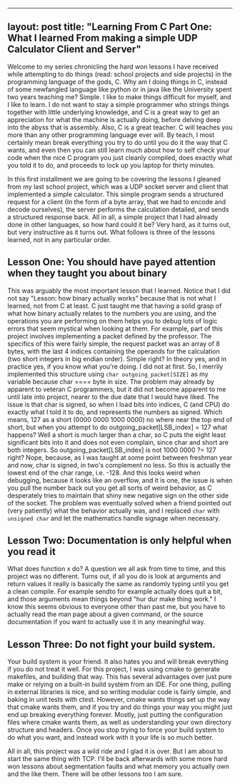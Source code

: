 --------------------------------------------------------------------------
layout: post
title: "Learning From C Part One: What I learned From making a simple UDP Calculator Client and Server"
---------------------------------------------------------------------------
Welcome to my series chronicling the hard won lessons I have received while
attempting to do things (read: school projects and side projects) in the
programming language of the gods, C. Why am I doing things in C, instead of some
newfangled language like python or in java like the University spent two years
teaching me? Simple. I like to make things difficult for myself, and I like to
learn. I do not want to stay a simple programmer who strings things together
with little underlying knowledge, and C is a great way to get an appreciation
for what the machine is actually doing, before delving deep into the abyss that
is assembly. Also, C is a great teacher. C will teaches you more than any other 
programming language ever will. By teach, I most certainly mean break everything 
you try to do until you do it the way that C wants, and even then you can still
learn much about how to self check your code when the nice C program you just
cleanly compiled, does exactly what you told it to do, and proceeds to lock up
you laptop for thirty minutes.

In this first installment we are going to be covering the lessons I gleaned from
my last school project, which was a UDP socket server and client that
implemented a simple calculator. This simple program sends a structured request
for a client (In the form of a byte array, that we had to encode and decode
ourselves), the server performs the calculation detailed, and sends a
structured response back. All in all, a simple project that I had already done
in other languages, so how hard could it be? Very hard, as it turns out, but
very instructive as it turns out. What follows is three of the lessons learned,
not in any particular order. 


## Lesson One: You should have payed attention when they taught you about binary

This was arguably the most important lesson that I learned. Notice that I did
not say "Lesson: how binary actually works" because that is not what I learned,
not from C at least. C just taught me that having a solid grasp of what how
binary actually relates to the numbers you are using, and the operations you are
performing on them helps you to debug lots of logic errors that seem mystical
when looking at them. For example, part of this project involves implementing a
packet defined by the professor. The specifics of this were fairly simple, the
request packet was an array of 8 bytes, with the last 4 indices containing the
operands for the calculation (two short integers in big endian order). Simple
right? In theory yes, and in practice yes, if you know what you're doing. I did
not at first. So, I merrily implemented this structure using `char outgoing_packet[SIZE]` as my variable because char ==== byte in size. The problem may
already by apparent to veteran C programmers, but it did not become apparent to
me until late into project, nearer to the due date that I would have liked. The
issue is that char is signed, so when I load bits into indices, C (and CPU)
do exactly what I told it to do, and represents the numbers as signed. Which
means, 127 as a short (0000 0000 1000 0000) no where near the top end of short,
but when you attempt to do outgoing_packet[LSB_index] = 127 what happens? Well
a short is much larger than a char, so C puts the eight least significant bits
into it and does not even complain, since char and short are both integers. So
outgoing_packet[LSB_index] is not 1000 0000 ?= 127 right? Nope, because, as I
was taught at some point between freshman year and now, char is signed, in two's
complement no less. So this is actually the lowest end of the char range, i.e.
-128. And this looks weird when debugging, because it looks like an overflow,
and it is one, the issue is when you pull the number back out you get all sorts
of weird behavior, as C desperately tries to maintain that shiny new negative
sign on the other side of the socket. The problem was eventually solved when a
friend pointed out (very patiently) what the behavior actually was, and I
replaced `char` with `unsigned char` and let the mathematics handle signage when
necessary.


## Lesson Two: Documentation is only helpful when you read it

What does function x do? A question we all ask from time to time, and this
project was no different. Turns out, if all you do is look at arguments and
return values it really is basically the same as randomly typing until you get a
clean compile. For example sendto for example actually does quit a bit, and
those arguments mean things beyond "hur dur make thing work." I know this seems
obvious to everyone other than past me, but you have to actually read the man
page about a given command, or the source documentation if you want to actually
use it in any meaningful way.


## Lesson Three: Do not fight your build system.

Your build system is your friend. It also hates you and will break everything if
you do not treat it well. For this project, I was using cmake to generate
makefiles, and building that way. This has several advantages over just pure
make or relying on a built-in build system from an IDE. For one thing, pulling
in external libraries is nice, and so writing modular code is fairly simple, and
baking in unit tests with ctest. However, cmake wants things set up the way that
cmake wants them, and if you try and do things your way you might just end up
breaking everything forever. Mostly, just putting the configuration files where
cmake wants them, as well as understanding your own directory structure and
headers. Once you stop trying to force your build system to do what you want,
and instead work with it your life is so much better.


All in all, this project was a wild ride and I glad it is over. But I am about
to start the same thing with TCP. I'll be back afterwards with some more hard
won lessons about segmentation faults and what memory you actually own and the
like them. There will be other lessons too I am sure.
